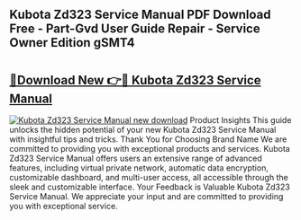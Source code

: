## Kubota Zd323 Service Manual PDF Download Free - Part-Gvd User Guide Repair - Service Owner Edition gSMT4

# <h2><a href="http://bc16809.oget.top/?id=Kubota+Zd323+Service+Manual">🔗Download New 👉🔴 Kubota Zd323 Service Manual</a></h2>

[![Kubota Zd323 Service Manual new download](https://i.imgur.com/5g1atiW.png)](http://bc16809.oget.top/?id=Kubota+Zd323+Service+Manual)
Product Insights This guide unlocks the hidden potential of your new Kubota Zd323 Service Manual with insightful tips and tricks. Thank You for Choosing Brand Name We are committed to providing you with exceptional products and services. Kubota Zd323 Service Manual offers users an extensive range of advanced features, including virtual private network, automatic data encryption, customizable dashboard, and multi-user access, all accessible through the sleek and customizable interface. Your Feedback is Valuable Kubota Zd323 Service Manual. We appreciate your input and are committed to providing you with exceptional service.
